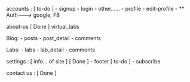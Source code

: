 accounts : [ to-do ]
    - signup
    - login
    - other......
    - profile
    - edit-profile
    - ** Auth---> google, FB


about-us [ Done ]
virtual_labs

Blog:
    - posts
    - post_detail 
    - comments

Labs:
    - labs
    - lab_detail
    - comments


settings : [ info... of site ] [ Done ]
    - footer [ to-do ]
        - subscribe

contact us : [ Done ]